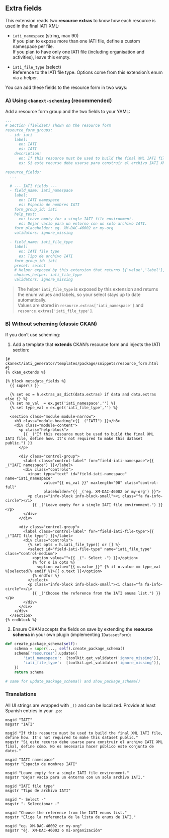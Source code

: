 ## Extra fields

This extension reads two **resource extras** to know how each resource is used in the final IATI XML:

- `iati_namespace` (string, max 90)  
  If you plan to expose more than one IATI file, define a custom namespace per file.  
  If you plan to have only one IATI file (including organisation and activities), leave this empty.

- `iati_file_type` (select)  
  Reference to the IATI file type. Options come from this extension’s enum via a helper.

You can add these fields to the resource form in two ways:

### A) Using `ckanext-scheming` (recommended)

Add a resource form group and the two fields to your YAML:

```yaml
...
# Section (fieldset) shown on the resource form
resource_form_groups:
  - id: iati
    label:
      en: IATI
      es: IATI
    description:
      en: If this resource must be used to build the final XML IATI file, define how. It's not required to make this dataset public.
      es: Si este recurso debe usarse para construir el archivo IATI XML final, define cómo. No es necesario hacer público este conjunto de datos.

resource_fields:
  ...

  # --- IATI fields ---
  - field_name: iati_namespace
    label:
      en: IATI namespace
      es: Espacio de nombres IATI
    form_group_id: iati
    help_text:
      en: Leave empty for a single IATI file environment.
      es: Dejar vacío para un entorno con un solo archivo IATI.
    form_placeholder: eg. XM-DAC-46002 or my-org
    validators: ignore_missing

  - field_name: iati_file_type
    label:
      en: IATI file type
      es: Tipo de archivo IATI
    form_group_id: iati
    preset: select
    # Helper exposed by this extension that returns [{'value','label'}, ...]
    choices_helper: iati_file_type
    validators: ignore_missing
```

> The helper `iati_file_type` is exposed by this extension and returns the enum values and labels, so your select stays up to date automatically.  
> Values are stored in `resource.extras['iati_namespace']` and `resource.extras['iati_file_type']`.

### B) Without scheming (classic CKAN)

If you don’t use scheming:

1) Add a template that **extends** CKAN’s resource form and injects the IATI section:

```jinja
{# ckanext/iati_generator/templates/package/snippets/resource_form.html #}
{% ckan_extends %}

{% block metadata_fields %}
  {{ super() }}

  {% set ex = h.extras_as_dict(data.extras) if data and data.extras else {} %}
  {% set ns_val  = ex.get('iati_namespace','') %}
  {% set type_val = ex.get('iati_file_type','') %}

  <section class="module module-narrow">
    <h3 class="module-heading">{{ _("IATI") }}</h3>
    <div class="module-content">
      <p class="help-block">
        {{ _("If this resource must be used to build the final XML IATI file, define how. It's not required to make this dataset public.") }}
      </p>

      <div class="control-group">
        <label class="control-label" for="field-iati-namespace">{{ _("IATI namespace") }}</label>
        <div class="controls">
          <input type="text" id="field-iati-namespace" name="iati_namespace"
                 value="{{ ns_val }}" maxlength="90" class="control-full"
                 placeholder="{{ _('eg. XM-DAC-46002 or my-org') }}">
          <p class="info-block info-block-small"><i class="fa fa-info-circle"></i>
            {{ _("Leave empty for a single IATI file environment.") }}</p>
        </div>
      </div>

      <div class="control-group">
        <label class="control-label" for="field-iati-file-type">{{ _("IATI file type") }}</label>
        <div class="controls">
          {% set opts = h.iati_file_type() or [] %}
          <select id="field-iati-file-type" name="iati_file_type" class="control-medium">
            <option value="">{{ _("- Select -") }}</option>
            {% for o in opts %}
              <option value="{{ o.value }}" {% if o.value == type_val %}selected{% endif %}>{{ o.text }}</option>
            {% endfor %}
          </select>
          <p class="info-block info-block-small"><i class="fa fa-info-circle"></i>
            {{ _("Choose the reference from the IATI enums list.") }}</p>
        </div>
      </div>
    </div>
  </section>
{% endblock %}
```

2) Ensure CKAN accepts the fields on save by extending the **resource schema** in your own plugin (implementing `IDatasetForm`):

```python
def create_package_schema(self):
    schema = super(..., self).create_package_schema()
    schema['resources'].update({
        'iati_namespace':  [toolkit.get_validator('ignore_missing')],
        'iati_file_type':  [toolkit.get_validator('ignore_missing')],
    })
    return schema

# same for update_package_schema() and show_package_schema()
```

### Translations

All UI strings are wrapped with `_()` and can be localized. Provide at least Spanish entries in your `.po`:

```po
msgid "IATI"
msgstr "IATI"

msgid "If this resource must be used to build the final XML IATI file, define how. It's not required to make this dataset public."
msgstr "Si este recurso debe usarse para construir el archivo IATI XML final, define cómo. No es necesario hacer público este conjunto de datos."

msgid "IATI namespace"
msgstr "Espacio de nombres IATI"

msgid "Leave empty for a single IATI file environment."
msgstr "Dejar vacío para un entorno con un solo archivo IATI."

msgid "IATI file type"
msgstr "Tipo de archivo IATI"

msgid "- Select -"
msgstr "- Seleccionar -"

msgid "Choose the reference from the IATI enums list."
msgstr "Elige la referencia de la lista de enums de IATI."

msgid "eg. XM-DAC-46002 or my-org"
msgstr "ej. XM-DAC-46002 o mi-organización"
```

